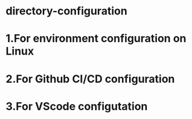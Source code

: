 # directory-configuration
# 1.For environment configuration on Linux

# 2.For Github CI/CD configuration

# 3.For VScode configutation
